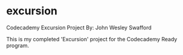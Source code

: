 # excursion
Codecademy Excursion Project
By: John Wesley Swafford

This is my completed 'Excursion' project for the Codecademy Ready program.
